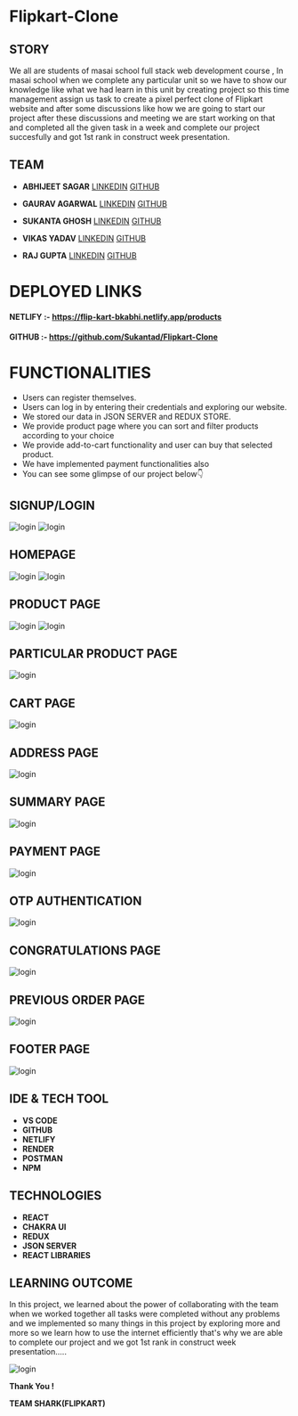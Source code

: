 # Flipkart-Clone
## STORY
We all are students of masai school full stack web development course , In masai school when we complete any particular unit so we have to show our knowledge like what we had learn in this unit by creating project so this time management assign us task to create a pixel perfect clone of Flipkart website and after some discussions like how we are going to start our project after these discussions and meeting we are start working on that and completed all the given task in a week and complete our project succesfully and got 1st rank in construct week presentation.

## TEAM

- **ABHIJEET SAGAR**  [LINKEDIN](https://www.linkedin.com/in/bkabhi/) [GITHUB](https://github.com/bkabhi)
- **GAURAV AGARWAL**  [LINKEDIN](https://www.linkedin.com/in/gaurav-agarwal-aa51661ba/) [GITHUB](https://github.com/gauravv8090)

- **SUKANTA GHOSH** [LINKEDIN](https://www.linkedin.com/in/sukanta-ghosh-b0b696231/) [GITHUB](https://github.com/Sukantad)

- **VIKAS YADAV** [LINKEDIN](https://www.linkedin.com/in/vikas-yadav-98046719a/) [GITHUB](https://github.com/Hustle123)

- **RAJ GUPTA**  [LINKEDIN](https://www.linkedin.com/in/raj-gupta-21081a21a/) [GITHUB](https://github.com/Rajgupta7080)


# DEPLOYED LINKS

#### NETLIFY :- https://flip-kart-bkabhi.netlify.app/products
#### GITHUB :- https://github.com/Sukantad/Flipkart-Clone

# FUNCTIONALITIES
- Users can register themselves.
- Users can log in by entering their credentials and exploring our website.
- We stored our data in JSON SERVER and REDUX STORE.
- We provide product page where you can sort and filter products according to your choice
- We provide add-to-cart functionality and user can buy that selected product.
- We have implemented payment functionalities also
- You can see some glimpse of our project below👇

## SIGNUP/LOGIN

<img src="https://cdn.hashnode.com/res/hashnode/image/upload/v1666254783783/SjuROtV0j.png" alt="login"/>

<img src="https://cdn.hashnode.com/res/hashnode/image/upload/v1666254816248/Ubq006O8r.png" alt="login"/>



## HOMEPAGE

<img src="https://cdn.hashnode.com/res/hashnode/image/upload/v1666254871399/QQ3d6gUok.png" alt="login"/>
<img src="https://cdn.hashnode.com/res/hashnode/image/upload/v1666254887937/2CTa0YMEs.png" alt="login"/>

## PRODUCT PAGE

<img src="https://cdn.hashnode.com/res/hashnode/image/upload/v1666254954988/Pw1dm1bJu.png" alt="login"/>
<img src="https://cdn.hashnode.com/res/hashnode/image/upload/v1666254968290/ByUPyU5rd.png" alt="login"/>

## PARTICULAR PRODUCT PAGE

<img src="https://cdn.hashnode.com/res/hashnode/image/upload/v1666255010671/f7XtUT-X5.png" alt="login"/>


## CART PAGE

<img src="https://cdn.hashnode.com/res/hashnode/image/upload/v1666255029754/I-zQHEr5w.png" alt="login"/>

## ADDRESS PAGE

<img src="https://cdn.hashnode.com/res/hashnode/image/upload/v1666255078571/0cjHAYAlc.png" alt="login"/>

## SUMMARY PAGE

<img src="https://cdn.hashnode.com/res/hashnode/image/upload/v1666255102810/5pZRzpajd.png" alt="login"/>


## PAYMENT PAGE

<img src="https://cdn.hashnode.com/res/hashnode/image/upload/v1666255129958/MKbjuzbqP.png" alt="login"/>

## OTP AUTHENTICATION

<img src="https://cdn.hashnode.com/res/hashnode/image/upload/v1666255151184/FCubSRoIJ.png" alt="login"/>

## CONGRATULATIONS PAGE

<img src="https://cdn.hashnode.com/res/hashnode/image/upload/v1666255187212/mX0FKeTY3.png" alt="login"/>

## PREVIOUS ORDER PAGE

<img src="https://cdn.hashnode.com/res/hashnode/image/upload/v1666255217489/HiJhUlhy8.png" alt="login"/>

## FOOTER PAGE

<img src="https://cdn.hashnode.com/res/hashnode/image/upload/v1666255239507/cVszTntgL.png" alt="login"/>


## IDE & TECH TOOL

- **VS CODE**
- **GITHUB**
- **NETLIFY**
- **RENDER**
- **POSTMAN**
- **NPM**


## TECHNOLOGIES

- **REACT**
- **CHAKRA UI**
- **REDUX**
- **JSON SERVER**
- **REACT LIBRARIES**

## LEARNING OUTCOME 
In this project, we learned about the power of collaborating with the team when we worked together all tasks were completed without any problems and we implemented so many things in this project by exploring more and more so we learn how to use the internet efficiently that's why we are able to complete our project and we got 1st rank in construct week presentation.....

<img src="https://cdn.hashnode.com/res/hashnode/image/upload/v1666255768966/S7tsjvj5s.png" alt="login"/>

**Thank You !**

**TEAM SHARK(FLIPKART)**
